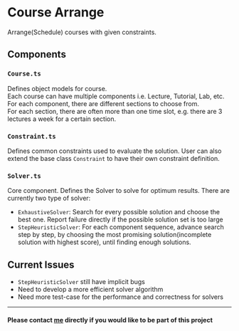 # Course Arrange
Arrange(Schedule) courses with given constraints.

## Components
### `Course.ts`
Defines object models for course.<br>
Each course can have multiple components i.e. Lecture, Tutorial, Lab, etc.<br>
For each component, there are different sections to choose from.<br>
For each section, there are often more than one time slot,
e.g. there are 3 lectures a week for a certain section.

### `Constraint.ts`
Defines common constraints used to evaluate the solution. User can also
extend the base class `Constraint` to have their own constraint definition.

### `Solver.ts`
Core component. Defines the Solver to solve for optimum results. There
are currently two type of solver:
- `ExhaustiveSolver`: Search for every possible solution and choose the
best one. Report failure directly if the possible solution set is too large
- `StepHeuristicSolver`: For each component sequence, advance search step by
step, by choosing the most promising solution(incomplete solution with
highest score), until finding enough solutions.

## Current Issues
- `StepHeuristicSolver` still have implicit bugs
- Need to develop a more efficient solver algorithm
- Need more test-case for the performance and correctness for solvers
---
#### Please contact [me](huchenlei.github.io) directly if you would like to be part of this project


